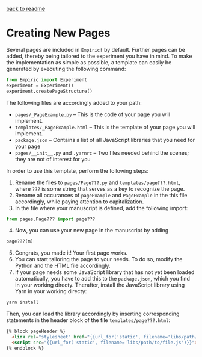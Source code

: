 [back to readme](../../../)

# Creating New Pages

Several pages are included in `Empiric!` by default.  Further pages can be added, thereby being tailored to the experiment you have in mind.  To make the implementation as simple as possible, a template can easily be generated by executing the following command:
```python
from Empiric import Experiment
experiment = Experiment()
experiment.createPageStructure()
```
The following files are accordingly added to your path:
* `pages/_PageExample.py` – This is the code of your page you will implement.
* `templates/_PageExample.html` – This is the template of your page you will implement.
* `package.json` – Contains a list of all JavaScript libraries that you need for your page
* `pages/__init__.py` and `.yarnrc` – Two files needed behind the scenes; they are not of interest for you

In order to use this template, perform the following steps:

1. Rename the files to `pages/Page???.py` and `templates/page???.html`, where `???` is some string that serves as a key to recognize the page.
2. Rename all occurances of `pageExample` and `PageExample` in the this file accordingly, while paying attention to capitalization.
3. In the file where your manuscript is defined, add the following import:
```python
from pages.Page??? import page???
```
4. Now, you can use your new page in the manuscript by adding
```python
page???(m)
```
5. Congrats, you made it!  Your first page works.
6. You can start tailoring the page to your needs.  To do so, modify the Python and the HTML file accordingly.
7. If your page needs some JavaScript library that has not yet been loaded automatically, you have to add this to the `package.json`, which you find in your working directy.  Therafter, install the JavaScript library using Yarn in your working directy:
```bash
yarn install
```
Then, you can load the library accordingly by inserting corresponding statements in the header block of the file `templates/page???.html`:
```html
{% block pageHeader %}
  <link rel="stylesheet" href="{{url_for('static', filename='libs/path/to/file.css')}}"/>
  <script src="{{url_for('static', filename='libs/path/to/file.js')}}"></script>
{% endblock %}
``` 
